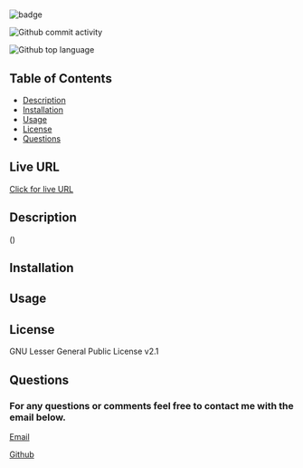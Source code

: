 
  # 

  ![badge](https://img.shields.io/static/v1?label=license&message=GNU%20Lesser%20General%20Public%20License%20v2.1&color=orange)

  ![Github commit activity](https://img.shields.io/github/commit-activity/m//?color=%235FCE3B&style=for-the-badge)

  ![Github top language](https://img.shields.io/github/languages/top//?color=%23AF630D&style=for-the-badge)

  ## Table of Contents
  * [Description](#description)
  * [Installation](#installation)
  * [Usage](#usage)
  * [License](#license)
  * [Questions](#questions)
  

  ## Live URL
  <a href="https://.github.io//"> Click for live URL </a>

  ## Description
  ()

  ## Installation
  

  ## Usage
  

  ## License
  
  GNU Lesser General Public License v2.1

  ## Questions
  ### For any questions or comments feel free to contact me with the email below.

  <a href="mailto:">Email</a>

  <a href="https://github.com/">Github</a>
  

